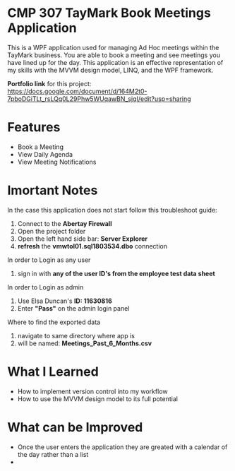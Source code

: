 # CMP 307 TayMark Book Meetings Application
This is a WPF application used for managing Ad Hoc meetings within the TayMark business. You are able to book a meeting and see meetings you have lined up for the day. This application is an effective representation of my skills with the MVVM design model, LINQ, and the WPF framework.

**Portfolio link** for this project: https://docs.google.com/document/d/164M2t0-7pboDGiTLt_rsLQq0L29Phw5WUqawBN_sjqI/edit?usp=sharing

# Features
- Book a Meeting
- View Daily Agenda
- View Meeting Notifications

# Imortant Notes
In the case this application does not start follow this troubleshoot guide:
1. Connect to the **Abertay Firewall**
2. Open the project folder
3. Open the left hand side bar: **Server Explorer**
4. **refresh** the **vmwtol01.sql1803534.dbo** connection

In order to Login as any user
1. sign in with **any of the user ID's from the employee test data sheet**

In order to Login as admin
1. Use Elsa Duncan's **ID: 11630816**
2. Enter **"Pass"** on the admin login panel

Where to find the exported data
1. navigate to same directory where app is
2. will be named: **Meetings_Past_6_Months.csv**

# What I Learned
- How to implement version control into my workflow
- How to use the MVVM design model to its full potential

# What can be Improved
- Once the user enters the application they are greated with a calendar of the day rather than a list
- 

